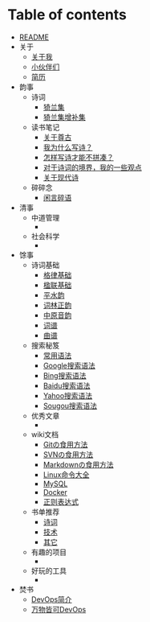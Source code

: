 # Table of contents

- [README](README.md)
- 关于
  - [关于我](关于/About.md)
  - [小伙伴们](关于/Friends.md)
  - [简历](关于/Resume.md)
- 韵事
  - 诗词
    - [猗兰集](韵事/诗词/01猗兰集.md)
    - [猗兰集增补集](韵事/诗词/02猗兰集增补集.md)
  - 读书笔记
    - [关于尊古](韵事/读书笔记/01尊古.md)
    - [我为什么写诗？](韵事/读书笔记/02我为什么写诗？.md)
    - [怎样写诗才能不拼凑？](韵事/读书笔记/03怎样写诗才能不拼凑？.md)
    - [对于诗词的境界，我的一些观点](韵事/读书笔记/04对于诗词的境界，我的一些观点.md)
    - [关于现代诗](韵事/读书笔记/05关于现代诗.md)
  - 碎碎念
    - [闲言碎语](韵事/碎碎念/闲言碎语.md)
- 清事
  - 中道管理
    - []()
  - 社会科学
    - []()
- 馀事
  - 诗词基础
    - [格律基础](馀事/诗词基础/格律基础.md)
    - [楹联基础](馀事/诗词基础/楹联基础.md)
    - [平水韵](https://sou-yun.cn/QR.aspx)
    - [词林正韵](https://sou-yun.cn/QR.aspx?ci=*)
    - [中原音韵](https://sou-yun.cn/zyqr.aspx)
    - [词谱](https://sou-yun.cn/QueryCiTune.aspx)
    - [曲谱](https://sou-yun.cn/QueryQuTune.aspx)
  - 搜索秘笈
    - [常用语法](馀事/搜索秘笈/常用语法.md)
    - [Google搜索语法](馀事/搜索秘笈/Google搜索语法.md)
    - [Bing搜索语法](馀事/搜索秘笈/Bing搜索语法.md)
    - [Baidu搜索语法](馀事/搜索秘笈/百度搜索语法.md)
    - [Yahoo搜索语法](馀事/搜索秘笈/Yahoo搜索语法.md)
    - [Sougou搜索语法](馀事/搜索秘笈/搜狗搜索语法.md)
  - 优秀文章
    - []()
  - wiki文档
    - [Gitの食用方法](馀事/wiki文档/Gitの食用方法.md)
    - [SVNの食用方法](馀事/wiki文档/SVNの食用方法.md)
    - [Markdownの食用方法](馀事/wiki文档/Markdownの食用方法.md)
    - [Linux命令大全](https://www.linuxcool.com/)
    - [MySQL](https://www.runoob.com/mysql/mysql-tutorial.html)
    - [Docker](https://www.runoob.com/docker/docker-tutorial.html)
    - [正则表达式](https://www.runoob.com/regexp/regexp-tutorial.html)
  - 书单推荐
    - [诗词](馀事/书单推荐/诗词.md)
    - [技术](馀事/书单推荐/技术.md)
    - [其它](馀事/书单推荐/其它.md)
  - 有趣的项目
    - []()
  - 好玩的工具
    - []()
- 焚书
  - [DevOps简介](焚书/DevOps简介.md)
  - [万物皆可DevOps](焚书/万物皆可DevOps.md)